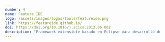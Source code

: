 ```yaml
---
number: 4
name: Feature IDE
logo: /assets/images/logos/tools/featureide.png
link: https://featureide.github.io/
doi: https://doi.org/10.1016/j.scico.2012.06.002
description: "Framework extensible basado en Eclipse para desarrollo de software orientado a características (FOSD)."
---
```

